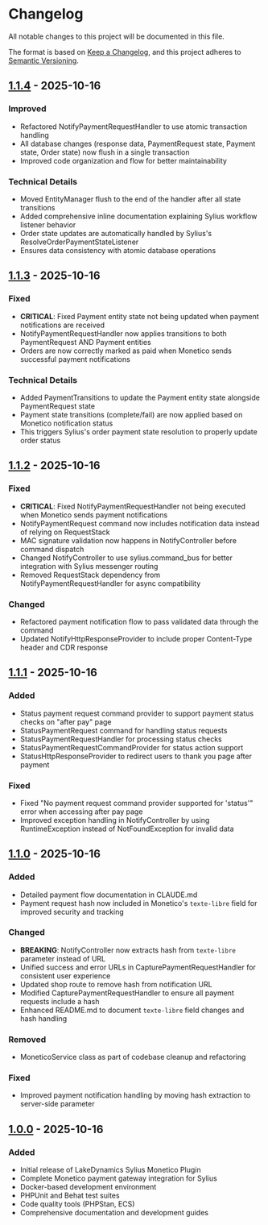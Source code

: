 # Changelog

All notable changes to this project will be documented in this file.

The format is based on [Keep a Changelog](https://keepachangelog.com/en/1.0.0/),
and this project adheres to [Semantic Versioning](https://semver.org/spec/v2.0.0.html).

## [1.1.4] - 2025-10-16

### Improved
- Refactored NotifyPaymentRequestHandler to use atomic transaction handling
- All database changes (response data, PaymentRequest state, Payment state, Order state) now flush in a single transaction
- Improved code organization and flow for better maintainability

### Technical Details
- Moved EntityManager flush to the end of the handler after all state transitions
- Added comprehensive inline documentation explaining Sylius workflow listener behavior
- Order state updates are automatically handled by Sylius's ResolveOrderPaymentStateListener
- Ensures data consistency with atomic database operations

## [1.1.3] - 2025-10-16

### Fixed
- **CRITICAL**: Fixed Payment entity state not being updated when payment notifications are received
- NotifyPaymentRequestHandler now applies transitions to both PaymentRequest AND Payment entities
- Orders are now correctly marked as paid when Monetico sends successful payment notifications

### Technical Details
- Added PaymentTransitions to update the Payment entity state alongside PaymentRequest state
- Payment state transitions (complete/fail) are now applied based on Monetico notification status
- This triggers Sylius's order payment state resolution to properly update order status

## [1.1.2] - 2025-10-16

### Fixed
- **CRITICAL**: Fixed NotifyPaymentRequestHandler not being executed when Monetico sends payment notifications
- NotifyPaymentRequest command now includes notification data instead of relying on RequestStack
- MAC signature validation now happens in NotifyController before command dispatch
- Changed NotifyController to use sylius.command_bus for better integration with Sylius messenger routing
- Removed RequestStack dependency from NotifyPaymentRequestHandler for async compatibility

### Changed
- Refactored payment notification flow to pass validated data through the command
- Updated NotifyHttpResponseProvider to include proper Content-Type header and CDR response

## [1.1.1] - 2025-10-16

### Added
- Status payment request command provider to support payment status checks on "after pay" page
- StatusPaymentRequest command for handling status requests
- StatusPaymentRequestHandler for processing status checks
- StatusPaymentRequestCommandProvider for status action support
- StatusHttpResponseProvider to redirect users to thank you page after payment

### Fixed
- Fixed "No payment request command provider supported for 'status'" error when accessing after pay page
- Improved exception handling in NotifyController by using RuntimeException instead of NotFoundException for invalid data

## [1.1.0] - 2025-10-16

### Added
- Detailed payment flow documentation in CLAUDE.md
- Payment request hash now included in Monetico's `texte-libre` field for improved security and tracking

### Changed
- **BREAKING**: NotifyController now extracts hash from `texte-libre` parameter instead of URL
- Unified success and error URLs in CapturePaymentRequestHandler for consistent user experience
- Updated shop route to remove hash from notification URL
- Modified CapturePaymentRequestHandler to ensure all payment requests include a hash
- Enhanced README.md to document `texte-libre` field changes and hash handling

### Removed
- MoneticoService class as part of codebase cleanup and refactoring

### Fixed
- Improved payment notification handling by moving hash extraction to server-side parameter

## [1.0.0] - 2025-10-16

### Added
- Initial release of LakeDynamics Sylius Monetico Plugin
- Complete Monetico payment gateway integration for Sylius
- Docker-based development environment
- PHPUnit and Behat test suites
- Code quality tools (PHPStan, ECS)
- Comprehensive documentation and development guides

[1.1.4]: https://github.com/lakedynamics/sylius-monetico-plugin/compare/v1.1.3...v1.1.4
[1.1.3]: https://github.com/lakedynamics/sylius-monetico-plugin/compare/v1.1.2...v1.1.3
[1.1.2]: https://github.com/lakedynamics/sylius-monetico-plugin/compare/v1.1.1...v1.1.2
[1.1.1]: https://github.com/lakedynamics/sylius-monetico-plugin/compare/v1.1.0...v1.1.1
[1.1.0]: https://github.com/lakedynamics/sylius-monetico-plugin/compare/v1.0.0...v1.1.0
[1.0.0]: https://github.com/lakedynamics/sylius-monetico-plugin/releases/tag/v1.0.0
